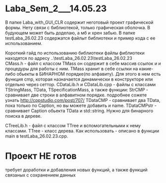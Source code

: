 # Laba_Sem_2___14.05.23

В папке Laba_with_GUI_CLR содержит неготовый проект графической формы. Нету связи с библиотекой, только графическая оболочка. В будующем может быть доделаю, а мб и хрен забью.
В папке testLaba_26.02.23 содержатся файлыт  библиотеки и пример кода с ее использованием.

Короткий гайд по использованию библиотеки
файлы фиблиотеки находятся по адресу \..\testLaba_26.02.23\testLaba_26.02.23\
CMass.h - файл с классом TMass он содержит в себе массив ссылок и и процедуры для работы с ним.
  TMass хранит в себе ссылки на какие-либо обьекты в БИНАРНОМ порядке(по алфавиту). Для этого в нем есть функция cmp, которая назначается динамически в конструкторе или отдельно через сеттор.
CDataLib.h и CDataLib.cpp - файлы с классами TStringMass, TData, TSpecificationMass,  а также функции:
StrCMP - сравнивает две строки в алфавитном порядке. подробнее сожете узнать http://cppstudio.com/post/707/
TDataCMP - сравнивает два TData, пока только по Caption, но вы можете добавить и name.
TDataCMPstr - сравнивает Caption обьекта TData и std::string. Нужно для бинарного поиска в дереве.

CTreeLib.h - файл с классом TTree и вспомогательными к нему классами.
TTree - класс дерева. Как использовать - описано в функции main в testLaba_26.02.23.cpp.


# Проект НЕ готов
требует доработки и добавления новых функций, а также функций связаных с сохранением данных

